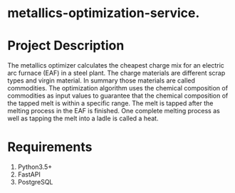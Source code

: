 # metallics-optimization-service.

# Project Description 
The metallics optimizer calculates the cheapest charge mix for an electric arc furnace (EAF) in a steel plant. The charge materials are different scrap types and virgin material. In summary those materials are called commodities. The optimization algorithm uses the chemical composition of commodities as input values to guarantee that the chemical composition of the tapped melt is within a specific range. The melt is tapped after the melting process in the EAF is finished. One complete melting process as well as tapping the melt into a ladle is called a heat.

# Requirements
1. Python3.5+
2. FastAPI
3. PostgreSQL
